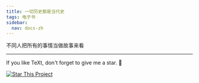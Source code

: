```yaml
---
title: 一切历史都是当代史
tags: 电子书
sidebar:
  nav: docs-zh
---
```


不同人把所有的事情当做故事来看


<!--more-->

---

If you like TeXt, don't forget to give me a star. :star2:

[![Star This Project](https://img.shields.io/github/stars/kitian616/jekyll-TeXt-theme.svg?label=Stars&style=social)](https://github.com/kitian616/jekyll-TeXt-theme/)
